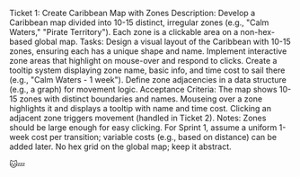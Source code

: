 Ticket 1: Create Caribbean Map with Zones
Description: Develop a Caribbean map divided into 10-15 distinct, 
irregular zones (e.g., "Calm Waters," "Pirate Territory"). Each zone is a 
clickable area on a non-hex-based global map.
Tasks:
Design a visual layout of the Caribbean with 10-15 zones, ensuring each 
has a unique shape and name.
Implement interactive zone areas that highlight on mouse-over and respond 
to clicks.
Create a tooltip system displaying zone name, basic info, and time cost to 
sail there (e.g., "Calm Waters - 1 week").
Define zone adjacencies in a data structure (e.g., a graph) for movement 
logic.
Acceptance Criteria:
The map shows 10-15 zones with distinct boundaries and names.
Mouseing over a zone highlights it and displays a tooltip with name and 
time cost.
Clicking an adjacent zone triggers movement (handled in Ticket 2).
Notes:
Zones should be large enough for easy clicking.
For Sprint 1, assume a uniform 1-week cost per transition; variable costs 
(e.g., based on distance) can be added later.
No hex grid on the global map; keep it abstract.

🐱💤